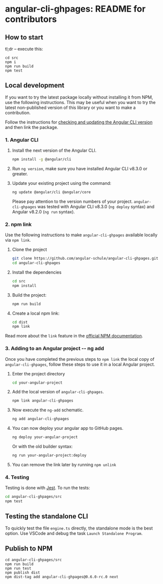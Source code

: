 # angular-cli-ghpages: README for contributors

## How to start <a name="start"></a>

tl;dr – execute this:

```
cd src
npm i
npm run build
npm test
```


## Local development <a name="local-dev"></a>

If you want to try the latest package locally without installing it from NPM, use the following instructions.
This may be useful when you want to try the latest non-published version of this library or you want to make a contribution.

Follow the instructions for [checking and updating the Angular CLI version](#angular-cli) and then link the package.


### 1. Angular CLI <a name="angular-cli"></a>

1. Install the next version of the Angular CLI.

   ```sh
   npm install -g @angular/cli
   ```

2. Run `ng version`, make sure you have installed Angular CLI v8.3.0 or greater.

3. Update your existing project using the command:

   ```sh
   ng update @angular/cli @angular/core
   ```
   
   Please pay attention to the version numbers of your project.
   `angular-cli-ghpages` was tested with Angular CLI v8.3.0 (`ng deploy` syntax) and Angular v8.2.0 (`ng run` syntax).

### 2. npm link

Use the following instructions to make `angular-cli-ghpages` available locally via `npm link`.

1. Clone the project

   ```sh
   git clone https://github.com/angular-schule/angular-cli-ghpages.git
   cd angular-cli-ghpages
   ```

2. Install the dependencies

   ```sh
   cd src
   npm install
   ```

3. Build the project:

   ```sh
   npm run build
   ```

4. Create a local npm link:

   ```sh
   cd dist
   npm link
   ```

Read more about the `link` feature in the [official NPM documentation](https://docs.npmjs.com/cli/link).


### 3. Adding to an Angular project -- ng add <a name="local-dev-add"></a>

Once you have completed the previous steps to `npm link` the local copy of `angular-cli-ghpages`, follow these steps to use it in a local Angular project.

1. Enter the project directory

   ```sh
   cd your-angular-project
   ```

2. Add the local version of `angular-cli-ghpages`.

   ```sh
   npm link angular-cli-ghpages
   ```

3. Now execute the `ng-add` schematic.

   ```sh
   ng add angular-cli-ghpages
   ```

4. You can now deploy your angular app to GitHub pages.

   ```sh
   ng deploy your-angular-project
   ```

   Or with the old builder syntax:

   ```sh
   ng run your-angular-project:deploy
   ```

5. You can remove the link later by running `npm unlink`


### 4. Testing <a name="testing"></a>

Testing is done with [Jest](https://jestjs.io/).
To run the tests:

```sh
cd angular-cli-ghpages/src
npm test
```





## Testing the standalone CLI

To quickly test the file `engine.ts` directly, the standalone mode is the best option.
Use VSCode and debug the task `Launch Standalone Program`.


## Publish to NPM

```
cd angular-cli-ghpages/src
npm run build
npm run test
npm publish dist
npm dist-tag add angular-cli-ghpages@0.6.0-rc.0 next
```
